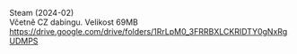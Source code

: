 Steam (2024-02)
<br/>
Včetně CZ dabingu. Velikost 69MB https://drive.google.com/drive/folders/1RrLpM0_3FRRBXLCKRIDTY0gNxRgUDMPS
